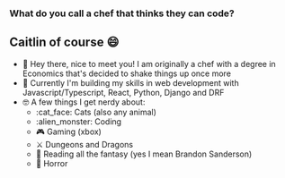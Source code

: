 ### What do you call a chef that thinks they can code?
## Caitlin of course 😄 


- 👋 Hey there, nice to meet you! I am originally a chef with a degree in Economics that's decided to shake things up once more
- 🌱 Currently I'm building my skills in web development with Javascript/Typescript, React, Python, Django and DRF
- :nerd_face: A few things I get nerdy about:
  - :cat_face: Cats (also any animal)
  - :alien_monster: Coding
  - :video_game: Gaming (xbox)
  - :crossed_swords: Dungeons and Dragons
  - :open_book: Reading all the fantasy (yes I mean Brandon Sanderson)
  - :ghost: Horror
  
